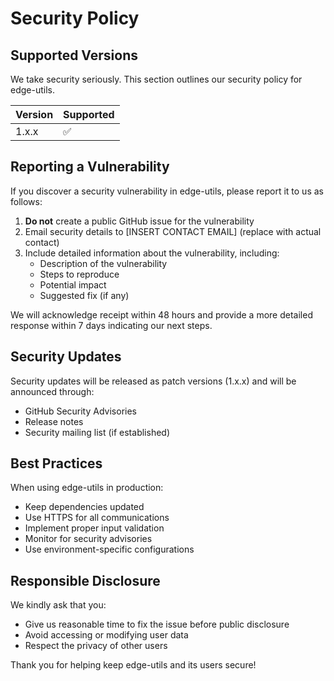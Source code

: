 # Security Policy

## Supported Versions

We take security seriously. This section outlines our security policy for edge-utils.

| Version | Supported          |
| ------- | ------------------ |
| 1.x.x   | :white_check_mark: |

## Reporting a Vulnerability

If you discover a security vulnerability in edge-utils, please report it to us as follows:

1. **Do not** create a public GitHub issue for the vulnerability
2. Email security details to [INSERT CONTACT EMAIL] (replace with actual contact)
3. Include detailed information about the vulnerability, including:
   - Description of the vulnerability
   - Steps to reproduce
   - Potential impact
   - Suggested fix (if any)

We will acknowledge receipt within 48 hours and provide a more detailed response within 7 days indicating our next steps.

## Security Updates

Security updates will be released as patch versions (1.x.x) and will be announced through:
- GitHub Security Advisories
- Release notes
- Security mailing list (if established)

## Best Practices

When using edge-utils in production:

- Keep dependencies updated
- Use HTTPS for all communications
- Implement proper input validation
- Monitor for security advisories
- Use environment-specific configurations

## Responsible Disclosure

We kindly ask that you:
- Give us reasonable time to fix the issue before public disclosure
- Avoid accessing or modifying user data
- Respect the privacy of other users

Thank you for helping keep edge-utils and its users secure!